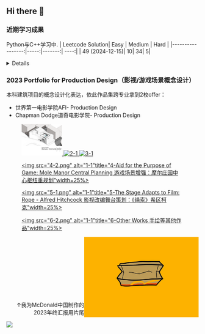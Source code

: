 ## Hi there 👋
### 近期学习成果

Python与C++学习中.
| Leetcode Solution| Easy | Medium | Hard |
|-----------------:|-----:|-------:| ----:|
|   49 (2024-12-15)|    10|      34|     5|

<details>
 <summery>2023 Portfolio for Production Design（影视/游戏场景概念设计）</summery>
 text, image or code block 
</details>

### 2023 Portfolio for Production Design（影视/游戏场景概念设计）
本科建筑项目的概念设计化表达，依此作品集跨专业拿到2枚offer：

- 世界第一电影学院AFI- Production Design
- Chapman Dodge道奇电影学院- Production Design

<html>
 
 <figure>
  <a href="https://github.com/DiceContractor/DiceContractor/blob/2a8d7b83e739b81f3e28973e4919d2b472ca29e7/1-Zootopia%20Community%20Center.pdf" >
   <img src="1-1.png" alt="1-1"title="1-Vertical Design:Zootopia Community Center
 垂直向度设计：动物城社区中心"width=25% aline="left">
<!--    <figcaption>1-Vertical Design:Zootopia Community Center
 垂直向度设计：动物城社区中心</figcaption> -->
  </a>

  <a href="https://github.com/DiceContractor/DiceContractor/blob/2a8d7b83e739b81f3e28973e4919d2b472ca29e7/2-Ruikangli%20Youth%20Apartment.pdf" >
   <img src="2-1.png" alt="2-1"title="2-Response to Human Environment:Ruikangli Youth Apartment 
 回应人居环境：瑞康里青年公寓"width=25%>
<!--    <figcaption>2-Response to Human Environment:Ruikangli Youth Apartment 
 回应人居环境：瑞康里青年公寓</figcaption> -->
  </a>

  <a href="https://github.com/DiceContractor/DiceContractor/blob/2a8d7b83e739b81f3e28973e4919d2b472ca29e7/3-Multifunctional%20Public%20Building%20in%20the%20Mountain.pdf" >
   <img src="3-1.png" alt="3-1"title="3-Response to Natural Environment:Multifunctional Public Building in the Mountain 
  回应自然环境：山地多功能建筑"width=25%>
   <!--    <figcaption>2-Response to Human Environment:Ruikangli Youth Apartment 
  回应人居环境：瑞康里青年公寓</figcaption> -->
  </a>


 <a href="https://github.com/DiceContractor/DiceContractor/blob/2a8d7b83e739b81f3e28973e4919d2b472ca29e7/4-Mole%20Manor%20Central%20Planning.pdf" ><img src="4-2.png" alt="1-1"title="4-Aid for the Purpose of Game:
Mole Manor Central Planning
游戏场景增强：摩尔庄园中心枢纽重规划"width=25%></a>

 <a href="https://github.com/DiceContractor/DiceContractor/blob/2a8d7b83e739b81f3e28973e4919d2b472ca29e7/5-Rope.pdf" ><img src="5-1.png" alt="1-1"title="5-The Stage Adapts to Film: 
Rope - Alfred Hitchcock
影视改编舞台策划：《绳索》希区柯克"width=25%></a>

 <a href="https://github.com/DiceContractor/DiceContractor/blob/2a8d7b83e739b81f3e28973e4919d2b472ca29e7/6-Others.pdf" ><img src="6-2.png" alt="1-1"title="6-Other Works 
手绘等其他作品"width=25%></a>
 </figure>
</html>


 
<picture>
 <img alt="YOUR-ALT-TEXT" src="McDonald2023年底汇报.gif" align="right" width=300>
</picture>
<br><br><br><br><br><br><br><br><br>
  <p align="right">↑我为McDonald中国制作的2023年终汇报用片尾</p>






![](https://stats.justsong.cn/api/bilibili/?id=22815790)
